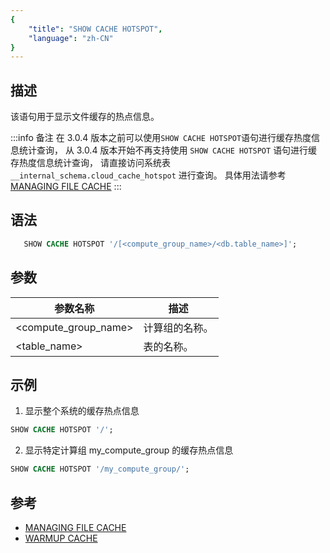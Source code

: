 ```yaml
---
{
    "title": "SHOW CACHE HOTSPOT",
    "language": "zh-CN"
}
---
```


## 描述

该语句用于显示文件缓存的热点信息。

:::info 备注
在 3.0.4 版本之前可以使用`SHOW CACHE HOTSPOT`语句进行缓存热度信息统计查询，
从 3.0.4 版本开始不再支持使用 `SHOW CACHE HOTSPOT` 语句进行缓存热度信息统计查询，
请直接访问系统表 `__internal_schema.cloud_cache_hotspot` 进行查询。
具体用法请参考 [MANAGING FILE CACHE](../../../../compute-storage-decoupled/file-cache)
:::

## 语法

```sql
   SHOW CACHE HOTSPOT '/[<compute_group_name>/<db.table_name>]';
```

## 参数

| 参数名称                  | 描述                                                         |
|---------------------------|--------------------------------------------------------------|
| <compute_group_name>        | 计算组的名称。                                               |
| <table_name>                | 表的名称。                                                   |
## 示例

1. 显示整个系统的缓存热点信息

```sql
SHOW CACHE HOTSPOT '/';
```

2. 显示特定计算组 my_compute_group 的缓存热点信息

```sql
SHOW CACHE HOTSPOT '/my_compute_group/';
```

## 参考

 - [MANAGING FILE CACHE](../../../../compute-storage-decoupled/file-cache)
 - [WARMUP CACHE](./WARM-UP)

